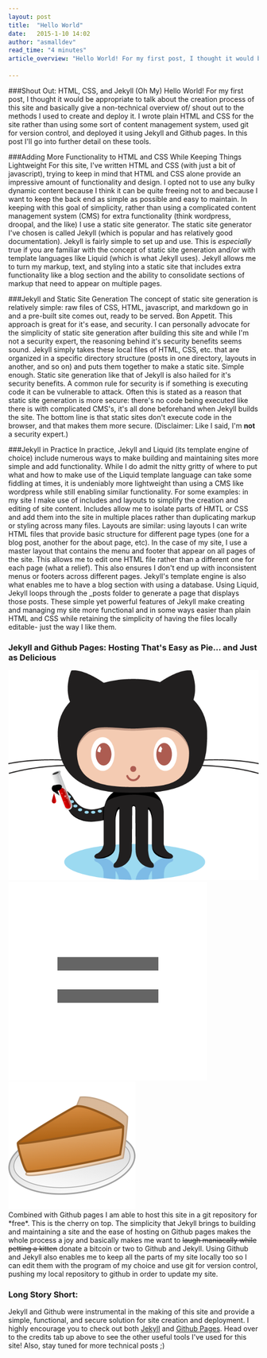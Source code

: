 ```yaml
---
layout: post
title:  "Hello World"
date:   2015-1-10 14:02
author: "asmalldev"
read_time: "4 minutes"
article_overview: "Hello World! For my first post, I thought it would be appropriate to talk about the creation process of this site and basically give a non-technical overview of/ shout out to the methods I used to create and deploy it. I wrote plain HTML and CSS for the site rather than using some sort of content management system, used git for version control, and deployed it using Jekyll and Github pages. In this post I'll go into further detail on these tools."

---
```


###Shout Out: HTML, CSS, and Jekyll (Oh My)
Hello World! For my first post, I thought it would be appropriate to talk about the creation process of this site and basically give a non-technical overview of/ shout out to the methods I used to create and deploy it. I wrote plain HTML and CSS for the site rather than using some sort of content management system, used git for version control, and deployed it using Jekyll and Github pages. In this post I'll go into further detail on these tools.

###Adding More Functionality to HTML and CSS While Keeping Things Lightweight
For this site, I've written HTML and CSS (with just a bit of javascript), trying to keep in mind that HTML and CSS alone provide an impressive amount of functionality and design. I opted not to use any bulky dynamic content because I think it can be quite freeing not to and because I want to keep the back end as simple as possible and easy to maintain.
In keeping with this goal of simplicity, rather than using a complicated content management system (CMS) for extra functionality (think wordpress, droopal, and the like) I use a static site generator. The static site generator I've chosen is called Jekyll (which is popular and has relatively good documentation). Jekyll is fairly simple to set up and use. This is *especially* true if you are familiar with the concept of static site generation and/or with template languages like Liquid (which is what Jekyll uses). Jekyll allows me to turn my markup, text, and styling into a static site that includes extra functionality like a blog section and the ability to consolidate sections of markup that need to appear on multiple pages.

###Jekyll and Static Site Generation
The concept of static site generation is relatively simple: raw files of CSS, HTML, javascript, and markdown go in and a pre-built site comes out, ready to be served. Bon Appetit. This approach is great for it's ease, and security. I can personally advocate for the simplicity of static site generation after building this site and while I'm not a security expert, the reasoning behind it's security benefits seems sound. 
Jekyll simply takes these local files of  HTML, CSS, etc. that are organized in a specific directory structure (posts in one directory, layouts in another, and so on) and puts them together to make a static site. Simple enough.
Static site generation like that of Jekyll is also hailed for it's security benefits. A common rule for security is if something is executing code it can be vulnerable to attack. Often this is stated as a reason that static site generation is more secure: there's no code being executed like there is with complicated CMS's, it's all done beforehand when Jekyll builds the site. The bottom line is that static sites don't execute code in the browser, and that makes them more secure. (Disclaimer: Like I said, I'm **not** a security expert.)

###Jekyll in Practice
In practice, Jekyll and Liquid (its template engine of choice) include numerous ways to make building and maintaining sites more simple and add functionality. While I do admit the nitty gritty of where to put what and how to make use of the Liquid template language can take some fiddling at times, it is undeniably more lightweight than using a CMS like wordpress while still enabling similar functionality. For some examples: in my site I make use of includes and layouts to simplify the creation and editing of site content. Includes allow me to isolate parts of HMTL or CSS and add them into the site in multiple places rather than duplicating markup or styling across many files. Layouts are similar: using layouts I can write HTML files that provide basic structure for different page types (one for a blog post, another for the about page, etc). In the case of my site, I use a master layout that contains the menu and footer that appear on all pages of the site. This allows me to edit one HTML file rather than a different one for each page (what a relief). This also ensures I don't end up with inconsistent menus or footers across different pages. Jekyll's template engine is also what enables me to have a blog section with using a database. Using Liquid, Jekyll loops through the _posts folder to generate a page that displays those posts. These simple yet powerful features of Jekyll make creating and managing my site more functional and in some ways easier than plain HTML and CSS while retaining the simplicity of having the files locally editable- just the way I like them.

### Jekyll and Github Pages: Hosting That's Easy as Pie... and Just as Delicious
<div class="center_imgs">
<img class="post_img" src="/img/octojekyll.png" alt="Jekyll and Github">
<img class="post_img" src="/img/post0/equals.png" alt="equals">
<img class="post_img" src="/img/post0/pie.png" alt="pie">
</div>
Combined with Github pages I am able to host this site in a git repository for *free*. This is the cherry on top. The simplicity that Jekyll brings to building and maintaining a site and the ease of hosting on Github pages makes the whole process a joy and basically makes me want to <s>laugh maniacally while petting a kitten</s> donate a bitcoin or two to Github and Jekyll.
Using Github and Jekyll also enables me to keep all the parts of my site locally too so I can edit them with the program of my choice and use git for version control, pushing my local repository to github in order to update my site.

### Long Story Short:
Jekyll and Github were instrumental in the making of this site and provide a simple, functional, and secure solution for site creation and deployment. I highly encourage you to check out both [Jekyll](http://www.jekyllrb.com) and [Github Pages](http://www.pages.github.com). Head over to the credits tab up above to see the other useful tools I've used for this site! Also, stay tuned for more technical posts ;)